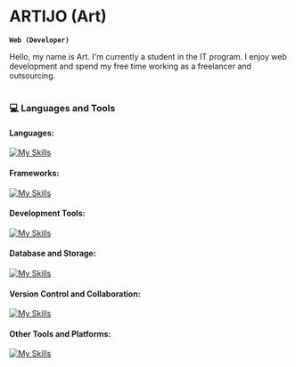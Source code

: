 # ARTIJO (Art)

**`Web (Developer)`**

Hello, my name is Art. I'm currently a student in the IT program. I enjoy web development and spend my free time working as a freelancer and outsourcing.

#

### :computer: Languages and Tools

#### Languages:
[![My Skills](https://skillicons.dev/icons?i=html,css,js,ts,java,python,go,php)](https://skillicons.dev)

#### Frameworks:
[![My Skills](https://skillicons.dev/icons?i=react,nextjs,tailwind,astro)](https://skillicons.dev)

#### Development Tools:
[![My Skills](https://skillicons.dev/icons?i=visualstudio,postman,powershell)](https://skillicons.dev)

#### Database and Storage:
[![My Skills](https://skillicons.dev/icons?i=mysql,postgres,mongodb)](https://skillicons.dev)

#### Version Control and Collaboration:
[![My Skills](https://skillicons.dev/icons?i=git,github)](https://skillicons.dev)

#### Other Tools and Platforms:
[![My Skills](https://skillicons.dev/icons?i=docker,prisma,sass,vite,cloudflare,firebase,supabase,netlify,vercel,wordpress)](https://skillicons.dev)

<br />

#

